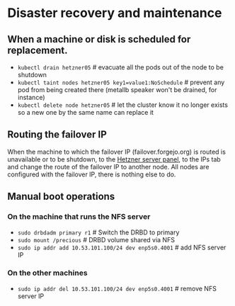 # Disaster recovery and maintenance

## When a machine or disk is scheduled for replacement.

* `kubectl drain hetzner05` # evacuate all the pods out of the node to be shutdown
* `kubectl taint nodes hetzner05 key1=value1:NoSchedule` # prevent any pod from being created there (metallb speaker won't be drained, for instance)
* `kubectl delete node hetzner05` # let the cluster know it no longer exists so a new one by the same name can replace it

## Routing the failover IP

When the machine to which the failover IP (failover.forgejo.org) is routed is unavailable or to be shutdown, to the [Hetzner server panel](https://robot.hetzner.com/server), to the IPs tab and change the route of the failover IP to another node. All nodes are configured with the failover IP, there is nothing else to do.

## Manual boot operations

### On the machine that runs the NFS server

* `sudo drbdadm primary r1` # Switch the DRBD to primary
* `sudo mount /precious` # DRBD volume shared via NFS
* `sudo ip addr add 10.53.101.100/24 dev enp5s0.4001` # add NFS server IP

### On the other machines

* `sudo ip addr del 10.53.101.100/24 dev enp5s0.4001` # remove NFS server IP
